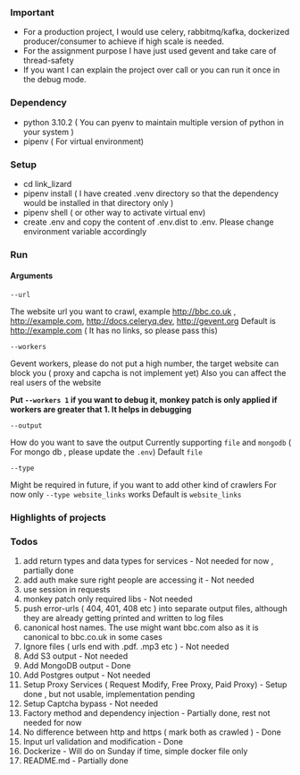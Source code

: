 ### Important
* For a production project, I would use celery, rabbitmq/kafka, dockerized producer/consumer to achieve if high scale is needed.
* For the assignment purpose I have just used gevent and take care of thread-safety
* If you want I can explain the project over call or you can run it once in the debug mode.

### Dependency
* python 3.10.2 ( You can pyenv to maintain multiple version of python in your system )
* pipenv ( For virtual environment)

### Setup 
* cd link_lizard
* pipenv install ( I have created .venv directory so that the dependency would be installed in that directory only )
* pipenv shell ( or other way to activate virtual env)
* create .env and copy the content of .env.dist to .env. Please change environment variable accordingly

### Run
#### Arguments
```
--url 
```
The website url you want to crawl, example http://bbc.co.uk , http://example.com, http://docs.celeryq.dev, http://gevent.org
Default is http://example.com ( It has no links, so please pass this)

```
--workers
```
Gevent workers, please do not put a high number, the target website can block you ( proxy and capcha is not implement yet)
Also you can affect the real users of the website

**Put `--workers 1` if you want to debug it, monkey patch is only applied if workers are greater that 1. It helps in debugging**

```
--output
```
How do you want to save the output
Currently supporting `file` and `mongodb` ( For mongo db , please update the `.env`)
Default `file`

```
--type
```
Might be required in future, if you want to add other kind of crawlers
For now only `--type website_links` works
Default is `website_links`


### Highlights of projects


### Todos

1) add return types and data types for services - Not needed for now , partially done
2) add auth make sure right people are accessing it - Not needed
3) use session in requests
4) monkey patch only required libs - Not needed
5) push error-urls ( 404, 401, 408 etc ) into separate output files, although they are already getting printed and written to log files
6) canonical host names. The use might want bbc.com also as it is canonical to bbc.co.uk in some cases
7) Ignore files ( urls end with .pdf. .mp3 etc ) - Not needed
8) Add S3 output - Not needed
9) Add MongoDB output - Done
10) Add Postgres output - Not needed
11) Setup Proxy Services ( Request Modify, Free Proxy, Paid Proxy) - Setup done , but not usable, implementation pending
12) Setup Captcha bypass - Not needed
13) Factory method and dependency injection - Partially done, rest not needed for now
14) No difference between http and https ( mark both as crawled ) - Done
15) Input url validation and modification - Done
16) Dockerize - Will do on Sunday if time, simple docker file only
17) README.md - Partially done
